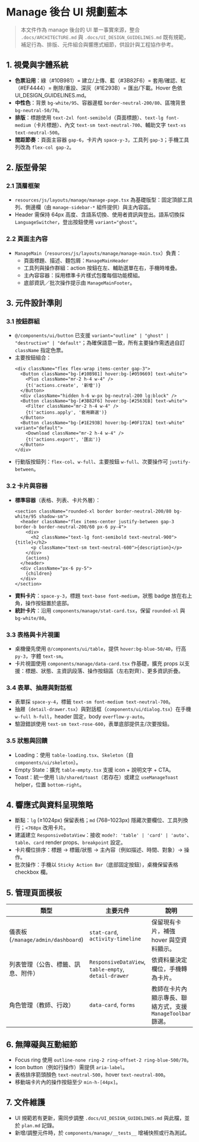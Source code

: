 # Manage 後台 UI 規劃藍本

> 本文件作為 manage 後台的 UI 單一事實來源，整合 `.docs/ARCHITECTURE.md` 與 `.docs/UI_DESIGN_GUIDELINES.md` 既有規範，補足行為、排版、元件組合與響應式細節，供設計與工程協作參考。

## 1. 視覺與字體系統

- **色票沿用**：綠（#10B981）= 建立/上傳、藍（#3B82F6）= 套用/確認、紅（#EF4444）= 刪除/重設、深灰（#1E293B）= 匯出/下載。Hover 色依 UI_DESIGN_GUIDELINES.md。
- **中性色**：背景 `bg-white/95`、容器邊框 `border-neutral-200/80`、區塊背景 `bg-neutral-50/70`。
- **排版**：標題使用 `text-2xl font-semibold`（頁面標題）、`text-lg font-medium`（卡片標題）、內文 `text-sm text-neutral-700`、輔助文字 `text-xs text-neutral-500`。
- **間距節奏**：頁面主容器 `gap-6`，卡片內 `space-y-3`，工具列 `gap-3`；手機工具列改為 `flex-col gap-2`。

## 2. 版型骨架

### 2.1 頂層框架

- `resources/js/layouts/manage/manage-page.tsx` 為基礎版型：固定頂部工具列、側邊欄（由 `manage-sidebar-*` 組件提供）與主內容區。
- Header 需保持 64px 高度、含語系切換、使用者資訊與登出。語系切換採 `LanguageSwitcher`，登出按鈕使用 `variant="ghost"`。

### 2.2 頁面主內容

- `ManageMain`（`resources/js/layouts/manage/manage-main.tsx`）負責：
  - 頁面標題、描述、麵包屑：`ManageMainHeader`
  - 工具列與操作群組：action 按鈕在左、輔助選單在右，手機時堆疊。
  - 主內容容器：採用標準卡片樣式包覆每個功能模組。
  - 底部資訊／批次操作提示由 `ManageMainFooter`。

## 3. 元件設計準則

### 3.1 按鈕群組

- `@/components/ui/button` 已支援 `variant="outline" | "ghost" | "destructive" | "default"`；為確保語意一致，所有主要操作需透過自訂 `className` 指定色票。
- 主要按鈕組合：
  ```tsx
  <div className="flex flex-wrap items-center gap-3">
    <Button className="bg-[#10B981] hover:bg-[#059669] text-white">
      <Plus className="mr-2 h-4 w-4" />
      {t('actions.create', '新增')}
    </Button>
    <div className="hidden h-6 w-px bg-neutral-200 lg:block" />
    <Button className="bg-[#3B82F6] hover:bg-[#2563EB] text-white">
      <Filter className="mr-2 h-4 w-4" />
      {t('actions.apply', '套用篩選')}
    </Button>
    <Button className="bg-[#1E293B] hover:bg-[#0F172A] text-white" variant="default">
      <Download className="mr-2 h-4 w-4" />
      {t('actions.export', '匯出')}
    </Button>
  </div>
  ```
- 行動版按鈕列：`flex-col`、`w-full`、主要按鈕 `w-full`、次要操作可 `justify-between`。

### 3.2 卡片與容器

- **標準容器**（表格、列表、卡片外層）：
  ```tsx
  <section className="rounded-xl border border-neutral-200/80 bg-white/95 shadow-sm">
    <header className="flex items-center justify-between gap-3 border-b border-neutral-200/60 px-6 py-4">
      <div>
        <h2 className="text-lg font-semibold text-neutral-900">{title}</h2>
        <p className="text-sm text-neutral-600">{description}</p>
      </div>
      {actions}
    </header>
    <div className="px-6 py-5">
      {children}
    </div>
  </section>
  ```
- **資料卡片**：`space-y-3`，標題 `text-base font-medium`，狀態 badge 放在右上角，操作按鈕置於底部。
- **統計卡片**：沿用 `components/manage/stat-card.tsx`，保留 `rounded-xl` 與 `bg-white/80`。

### 3.3 表格與卡片視圖

- 桌機優先使用 `@/components/ui/table`，提供 `hover:bg-blue-50/40`，行高 `py-3`，字體 `text-sm`。
- 卡片視圖使用 `components/manage/data-card.tsx` 作基礎，擴充 props 以支援：標題、狀態、主資訊段落、操作按鈕區（左右對齊）、更多資訊折疊。

### 3.4 表單、抽屜與對話框

- 表單採 `space-y-4`，標籤 `text-sm font-medium text-neutral-700`。
- 抽屜（`detail-drawer.tsx`）與對話框（`components/ui/dialog.tsx`）在手機 `w-full h-full`，header 固定，body `overflow-y-auto`。
- 驗證錯誤使用 `text-sm text-rose-600`，表單底部提供主/次要按鈕。

### 3.5 狀態與回饋

- Loading：使用 `table-loading.tsx`、`Skeleton`（自 `components/ui/skeleton`）。
- Empty State：擴充 `table-empty.tsx` 支援 icon + 說明文字 + CTA。
- Toast：統一使用 `lib/shared/toast`（若存在）或建立 `useManageToast` helper，位置 `bottom-right`。

## 4. 響應式與資料呈現策略

- 斷點：`lg` (≥1024px) 保留表格；`md` (768–1023px) 隱藏次要欄位、工具列換行；`<768px` 改用卡片。
- 建議建立 `ResponsiveDataView`：接收 `mode?: 'table' | 'card' | 'auto'`、`table`、`card` render props、`breakpoint` 設定。
- 卡片欄位排序：標題 → 標籤/狀態 → 主內容（例如描述、時間、對象）→ 操作。
- 批次操作：手機以 `Sticky Action Bar`（底部固定按鈕），桌機保留表格 checkbox 欄。

## 5. 管理頁面模板

| 類型 | 主要元件 | 說明 |
| --- | --- | --- |
| 儀表板 (`/manage/admin/dashboard`) | `stat-card`, `activity-timeline` | 保留現有卡片，補強 hover 與空資料顯示。
| 列表管理（公告、標籤、訊息、附件） | `ResponsiveDataView`, `table-empty`, `detail-drawer` | 依資料量決定欄位，手機轉為卡片。
| 角色管理（教師、行政） | `data-card`, `forms` | 教師在卡片內顯示專長、聯絡方式，支援 `ManageToolbar` 篩選。

## 6. 無障礙與互動細節

- Focus ring 使用 `outline-none ring-2 ring-offset-2 ring-blue-500/70`。
- Icon button（例如行操作）需提供 `aria-label`。
- 表格排序箭頭顏色 `text-neutral-500`，hover `text-neutral-800`。
- 移動端卡片內的操作按鈕至少 `min-h-[44px]`。

## 7. 文件維護

- UI 規範若有更新，需同步調整 `.docs/UI_DESIGN_GUIDELINES.md` 與此檔，並於 `plan.md` 記錄。
- 新增/調整元件時，於 `components/manage/__tests__` 增補快照或行為測試。

